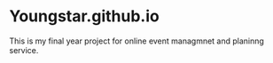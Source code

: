 # Youngstar.github.io

This is my final year project for online event managmnet and planinng service.
